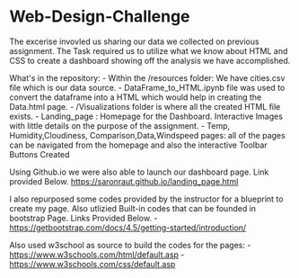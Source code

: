 # Web-Design-Challenge

The excerise invovled us sharing our data we collected on previous assignment. The Task required us to utilize what we know about HTML and CSS to create a dashboard showing off the analysis we have accomplished. 

What's in the repository:
    - Within the /resources folder: We have cities.csv file which is our data source.
    - DataFrame_to_HTML.ipynb file was used to convert the dataframe into a HTML which would help in creating the Data.html page. 
    - /Visualizations folder is where all the created HTML file exists.
        - Landing_page : Homepage for the Dashboard. Interactive Images with little details on the purpose of the assignment.
        - Temp, Humidity,Cloudiness, Comparison,Data,Windspeed pages: all of the pages can be navigated from the homepage and also the interactive Toolbar Buttons Created



Using Github.io we were also able to launch our dashboard page. Link provided Below. 
https://saronraut.github.io/landing_page.html


I also repurposed some codes provided by the instructor for a blueprint to create my page. 
Also utlizied Built-in codes that can be founded in bootstrap Page. Links Provided Below.
    - https://getbootstrap.com/docs/4.5/getting-started/introduction/

Also used w3school as source to build the codes for the pages:
    - https://www.w3schools.com/html/default.asp
    - https://www.w3schools.com/css/default.asp

